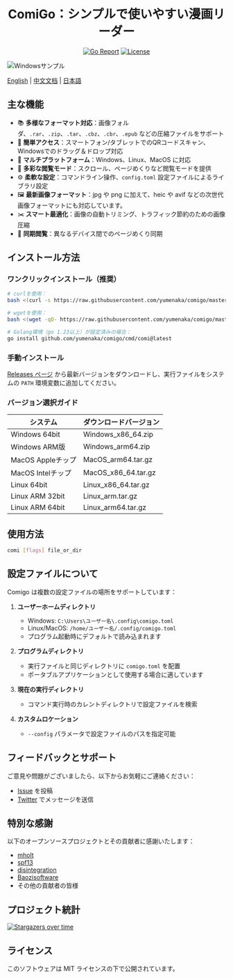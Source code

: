 <div align="center">

# ComiGo：シンプルで使いやすい漫画リーダー

[![Go Report](https://goreportcard.com/badge/github.com/yumenaka/comi?style=flat-square)](https://goreportcard.com/report/github.com/yumenaka/comi)
[![License](https://img.shields.io/github/license/yumenaka/comi?style=flat-square&color=blue)](https://github.com/yumenaka/comigo/blob/main/LICENSE)

</div>

![Windowsサンプル](https://www.yumenaka.net/wp-content/uploads/2020/08/sample.gif "Windowsサンプル")

[English](https://github.com/yumenaka/comigo/blob/master/README.md) | [中文文档](https://github.com/yumenaka/comigo/blob/master/README_CN.md) |  [日本語](https://github.com/yumenaka/comigo/blob/master/README_JP.md)

## 主な機能

- 📚 **多様なフォーマット対応**：画像フォルダ、`.rar`、`.zip`、`.tar`、`.cbz`、`.cbr`、`.epub` などの圧縮ファイルをサポート
- 🔄 **簡単アクセス**：スマートフォン/タブレットでのQRコードスキャン、Windowsでのドラッグ＆ドロップ対応
- 🐧 **マルチプラットフォーム**：Windows、Linux、MacOS に対応
- 📖 **多彩な閲覧モード**：スクロール、ページめくりなど閲覧モードを提供
- ⚙️ **柔軟な設定**：コマンドライン操作、`config.toml` 設定ファイルによるライブラリ設定
- 🖼️ **最新画像フォーマット**：jpg や png に加えて、heic や avif などの次世代画像フォーマットにも対応しています。
- ✂️ **スマート最適化**：画像の自動トリミング、トラフィック節約のための画像圧縮
- 🔄 **同期閲覧**：異なるデバイス間でのページめくり同期

## インストール方法

### ワンクリックインストール（推奨）

```bash
# curlを使用：
bash <(curl -s https://raw.githubusercontent.com/yumenaka/comigo/master/get_comigo.sh)

# wgetを使用：
bash <(wget -qO- https://raw.githubusercontent.com/yumenaka/comigo/master/get_comigo.sh)

# Golang環境（go 1.23以上）が設定済みの場合：
go install github.com/yumenaka/comigo/cmd/comi@latest
```

### 手動インストール

[Releases ページ](https://github.com/yumenaka/comigo/releases) から最新バージョンをダウンロードし、実行ファイルをシステムの `PATH` 環境変数に追加してください。

### バージョン選択ガイド

| システム            | ダウンロードバージョン         |
|-----------------|---------------------|
| Windows 64bit   | Windows_x86_64.zip  |
| Windows ARM版    | Windows_arm64.zip   |
| MacOS Appleチップ  | MacOS_arm64.tar.gz  |
| MacOS Intelチップ  | MacOS_x86_64.tar.gz |
| Linux 64bit     | Linux_x86_64.tar.gz |
| Linux ARM 32bit | Linux_arm.tar.gz    |
| Linux ARM 64bit | Linux_arm64.tar.gz  |

## 使用方法

```bash
comi [flags] file_or_dir
```

## 設定ファイルについて

Comigo は複数の設定ファイルの場所をサポートしています：

1. **ユーザーホームディレクトリ**  
   - Windows: `C:\Users\ユーザー名\.config\comigo.toml`
   - Linux/MacOS: `/home/ユーザー名/.config/comigo.toml`
   - プログラム起動時にデフォルトで読み込まれます

2. **プログラムディレクトリ**  
   - 実行ファイルと同じディレクトリに `comigo.toml` を配置
   - ポータブルアプリケーションとして使用する場合に適しています

3. **現在の実行ディレクトリ**  
   - コマンド実行時のカレントディレクトリで設定ファイルを検索

4. **カスタムロケーション**  
   - `--config` パラメータで設定ファイルのパスを指定可能

## フィードバックとサポート

ご意見や問題がございましたら、以下からお気軽にご連絡ください：
- [Issue](https://github.com/yumenaka/comigo/issues) を投稿
- [Twitter](https://x.com/yumenaka7) でメッセージを送信

## 特別な感謝

以下のオープンソースプロジェクトとその貢献者に感謝いたします：
- [mholt](https://github.com/mholt)
- [spf13](https://github.com/spf13)
- [disintegration](https://github.com/disintegration)
- [Baozisoftware](https://github.com/Baozisoftware)
- その他の貢献者の皆様

## プロジェクト統計

[![Stargazers over time](https://starchart.cc/yumenaka/comigo.svg?variant=adaptive)](https://starchart.cc/yumenaka/comigo)

## ライセンス

このソフトウェアは MIT ライセンスの下で公開されています。
